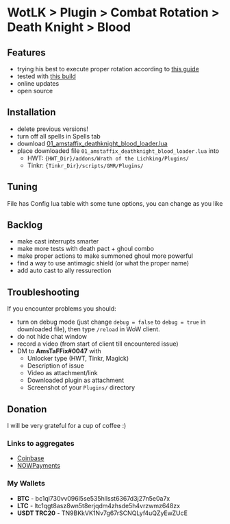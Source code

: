 # WotLK > Plugin > Combat Rotation > Death Knight > Blood

## Features
- trying his best to execute proper rotation according to [this guide](https://www.wowhead.com/wotlk/guides/blood-death-knight-tank-overview-best-races-professions)
- tested with [this build](https://www.wowhead.com/wotlk/talent-calc/death-knight/23050005-32005350352203012300033101351_001s8q11s9f21xv631ts841sxd51s8g)
- online updates
- open source

## Installation
- delete previous versions!
- turn off all spells in Spells tab
- download [01_amstaffix_deathknight_blood_loader.lua](https://raw.githubusercontent.com/AmsTaFFix/gmr-stuff/main/clientside/plugins/rotations/deathkight/blood/v4/01_amstaffix_deathknight_blood_loader.lua)
- place downloaded file `01_amstaffix_deathknight_blood_loader.lua` into
  - HWT: `{HWT_Dir}/addons/Wrath of the Lichking/Plugins/`
  - Tinkr: `{Tinkr_Dir}/scripts/GMR/Plugins/`

## Tuning
File has Config lua table with some tune options, you can change as you like

## Backlog
- make cast interrupts smarter
- make more tests with death pact + ghoul combo
- make proper actions to make summoned ghoul more powerful
- find a way to use antimagic shield (or what the proper name)
- add auto cast to ally ressurection

## Troubleshooting
If you encounter problems you should:
- turn on debug mode (just change `debug = false` to `debug = true` in downloaded file), then type `/reload` in WoW client.
- do not hide chat window
- record a video (from start of client till encountered issue)
- DM to **AmsTaFFix#0047** with
  - Unlocker type (HWT, Tinkr, Magick)
  - Description of issue
  - Video as attachment/link
  - Downloaded plugin as attachment
  - Screenshot of your `Plugins/` directory

## Donation
I will be very grateful for a cup of coffee :)

### Links to aggregates
- [Coinbase](https://commerce.coinbase.com/checkout/4662ac44-ca8c-4f8f-9130-d647d0d89da0)
- [NOWPayments](https://nowpayments.io/donation/AmsTaFFix)

### My Wallets
- **BTC** - bc1ql730vv096l5se535hllsst6367d3j27n5e0a7x
- **LTC** - ltc1qgt8asz8wn5t8erjqdm4zhsde5h4vrzwmz648zx
- **USDT TRC20** - TN9BKkVK1Nv7g67rSCNQLyf4uQZyEwZUcE